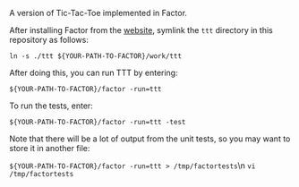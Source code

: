 A version of Tic-Tac-Toe implemented in Factor.

After installing Factor from the [website](http://factorcode.org/), symlink the `ttt` directory in this repository as follows:

`ln -s ./ttt ${YOUR-PATH-TO-FACTOR}/work/ttt`

After doing this, you can run TTT by entering:

`${YOUR-PATH-TO-FACTOR}/factor -run=ttt`

To run the tests, enter:

`${YOUR-PATH-TO-FACTOR}/factor -run=ttt -test`

Note that there will be a lot of output from the unit tests, so you may want to store it in another file:

`${YOUR-PATH-TO-FACTOR}/factor -run=ttt > /tmp/factortests`\n
`vi /tmp/factortests`
